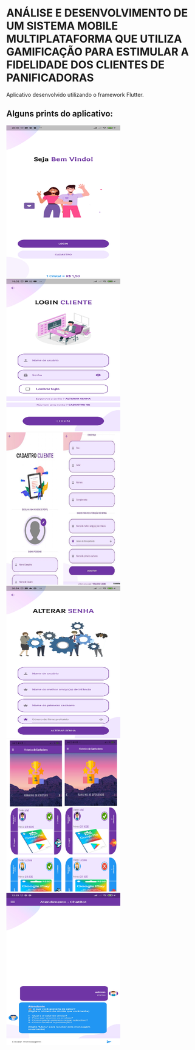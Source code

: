 # ANÁLISE E DESENVOLVIMENTO DE UM SISTEMA MOBILE MULTIPLATAFORMA QUE UTILIZA GAMIFICAÇÃO PARA ESTIMULAR A FIDELIDADE DOS CLIENTES DE PANIFICADORAS



Aplicativo desenvolvido utilizando o framework Flutter.

## Alguns prints do aplicativo:
<img src="https://github.com/ArielMota/AppFlutterTCC/blob/master/assets/images/print_do_app/tela_welcome.jpg"  height="400" width="300"/>

<img src="https://github.com/ArielMota/AppFlutterTCC/blob/master/assets/images/print_do_app/logincli.jpg"  height="400" width="300"/>

<img src="https://github.com/ArielMota/AppFlutterTCC/blob/master/assets/images/print_do_app/cadastrocli.jpg"  height="400" width="300"/>

<img src="https://github.com/ArielMota/AppFlutterTCC/blob/master/assets/images/print_do_app/alterar_senha.jpg"  height="400" width="300"/>

<img src="https://github.com/ArielMota/AppFlutterTCC/blob/master/assets/images/print_do_app/historico_ganhadores.jpg"  height="400" width="300"/>

<img src="https://github.com/ArielMota/AppFlutterTCC/blob/master/assets/images/print_do_app/printChatbot.jpg"  height="400" width="300"/>

